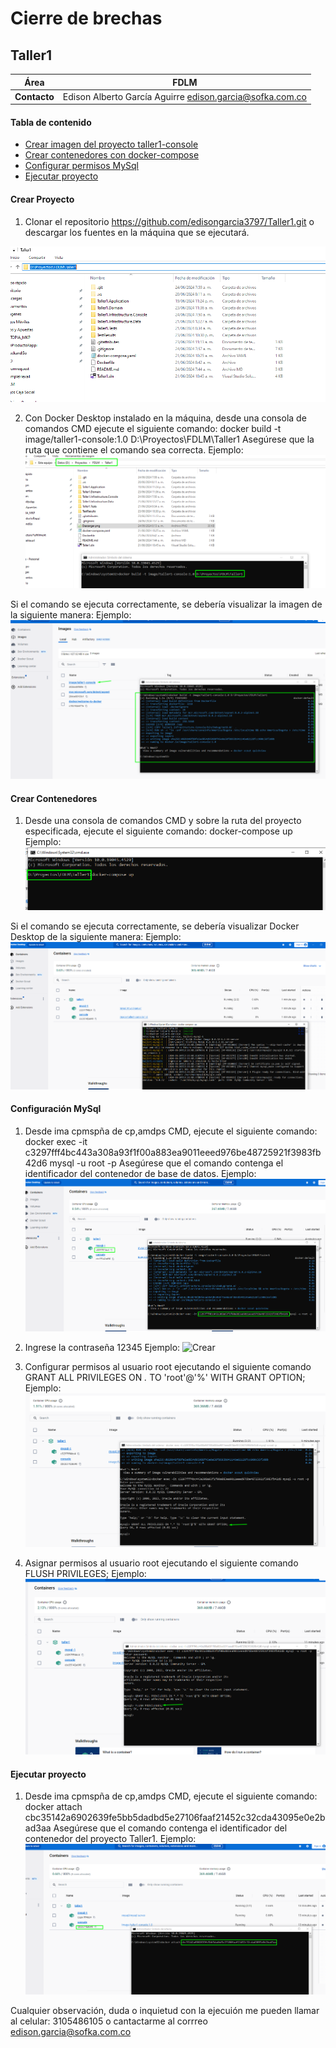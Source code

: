 # Cierre de brechas #

## Taller1 ##

| **Área**     | FDLM |
| ------------ | ------------------------------------------- |
| **Contacto** | Edison Alberto García Aguirre edison.garcia@sofka.com.co|


#### Tabla de contenido

- [Crear imagen del proyecto taller1-console](#crear-proyecto)
- [Crear contenedores con docker-compose](#crear-contenedores)
- [Configurar permisos MySql](#configuración-mysql)
- [Ejecutar proyecto](#ejecutar-proyecto)

  
#### Crear Proyecto

1. Clonar el repositorio https://github.com/edisongarcia3797/Taller1.git o descargar los fuentes en la máquina que se ejecutará.

![Crear](Descargar.png)

2. Con Docker Desktop instalado en la máquina, desde una consola de comandos CMD ejecute el siguiente comando:
    docker build -t image/taller1-console:1.0 D:\Proyectos\FDLM\Taller1
Asegúrese que la ruta que contiene el comando sea correcta.
Ejemplo:
![Crear](ImagenTaller1.png)

Si el comando se ejecuta correctamente, se debería visualizar la imagen de la siguiente manera:
Ejemplo:
![Crear](ImagenCreada.png)


 #### Crear Contenedores

1. Desde una consola de comandos CMD y sobre la ruta del proyecto especificada, ejecute el siguiente comando:
    docker-compose up
Ejemplo:
![Crear](DockerCompose.png)

Si el comando se ejecuta correctamente, se debería visualizar Docker Desktop de la siguiente manera:
Ejemplo:
![Crear](ContenedoresArriba.png)


 #### Configuración MySql
 
1. Desde ima cpmspña de cp,amdps CMD, ejecute el siguiente comando:
    docker exec -it c3297fff4bc443a308a93f1f00a883ea9011eeed976be48725921f3983fb42d6 mysql -u root -p
Asegúrese que el comando contenga el identificador del contenedor de base de datos.
Ejemplo:
![Crear](ConfigBD.png)

2. Ingrese la contraseña 12345
Ejemplo:
![Crear](Contraseña.png)

3. Configurar permisos al usuario root ejecutando el siguiente comando
     GRANT ALL PRIVILEGES ON *.* TO 'root'@'%' WITH GRANT OPTION;
Ejemplo:
![Crear](ConfigPermisos.png)

4. Asignar permisos al usuario root ejecutando el siguiente comando
     FLUSH PRIVILEGES;
Ejemplo:
![Crear](AsignarPermisos.png)

 #### Ejecutar proyecto

1. Desde ima cpmspña de cp,amdps CMD, ejecute el siguiente comando:
    docker attach cbc35142a6902639fe5bb5dadbd5e27106faaf21452c32cda43095e0e2bad3aa
Asegúrese que el comando contenga el identificador del contenedor del proyecto Taller1.
Ejemplo:
![Crear](EjecutarProyecto.png)

Cualquier observación, duda o inquietud con la ejecuión me pueden llamar al celular: 3105486105 o cantactarme al corrreo edison.garcia@sofka.com.co
